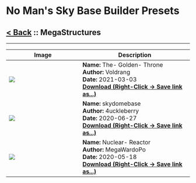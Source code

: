 # No Man's Sky Base Builder Presets  

## [< Back](https://djmonkeyuk.github.io/nms-base-builder-presets/) :: MegaStructures

___


<table cellpadding="10">
<thead>
    <tr>
        <th>Image</th>
        <th>Description</th>
    </tr>
</thead>
<tbody>
    <tr>
            <td width="40%"><img src="https://raw.githubusercontent.com/djmonkeyuk/nms-base-builder-presets/master/images/MegaStructures/Voldrang_The-Golden-Throne.jpg"></td>
            <td valign="top" width="60%"><b>Name:</b> The- Golden- Throne <br /> <b>Author:</b> Voldrang <br /><b>Date:</b> 2021-03-03 <br /> <b><a href="https://raw.githubusercontent.com/djmonkeyuk/nms-base-builder-presets/master/MegaStructures/Voldrang_The-Golden-Throne.json">Download (Right-Click -> Save link as...)</a></b></td>
        </tr><tr>
            <td width="40%"><img src="https://raw.githubusercontent.com/djmonkeyuk/nms-base-builder-presets/master/images/MegaStructures/4uckleberry_skydomebase.jpg"></td>
            <td valign="top" width="60%"><b>Name:</b> skydomebase <br /> <b>Author:</b> 4uckleberry <br /><b>Date:</b> 2020-06-27 <br /> <b><a href="https://raw.githubusercontent.com/djmonkeyuk/nms-base-builder-presets/master/MegaStructures/4uckleberry_skydomebase.json">Download (Right-Click -> Save link as...)</a></b></td>
        </tr><tr>
            <td width="40%"><img src="https://raw.githubusercontent.com/djmonkeyuk/nms-base-builder-presets/master/images/missing_thumbnail.jpg"></td>
            <td valign="top" width="60%"><b>Name:</b> Nuclear- Reactor <br /> <b>Author:</b> MegaWardoPo <br /><b>Date:</b> 2020-05-18 <br /> <b><a href="https://raw.githubusercontent.com/djmonkeyuk/nms-base-builder-presets/master/MegaStructures/MegaWardoPo_Nuclear-Reactor.json">Download (Right-Click -> Save link as...)</a></b></td>
        </tr>
</tbody>
</table>
    